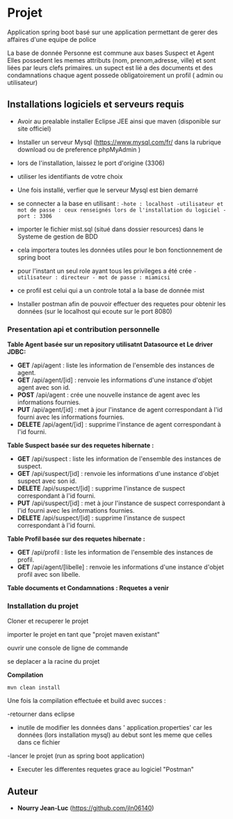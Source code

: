 # Projet

Application spring boot basé sur une application permettant de gerer des affaires d'une equipe de police

La base de donnée Personne est commune aux bases Suspect et Agent
Elles possedent les memes attributs (nom, prenom,adresse, ville) et sont liées par leurs clefs primaires.
un supect est lié a des documents et des condamnations
chaque agent possede obligatoirement un profil ( admin ou utilisateur)


## Installations logiciels et serveurs requis

- Avoir au prealable installer Eclipse JEE ainsi que maven (disponible sur site officiel)

- Installer un serveur Mysql (https://www.mysql.com/fr/ dans la rubrique download ou de preference phpMyAdmin )
- lors de l'installation, laissez le port d'origine (3306)
- utiliser les identifiants de votre choix
- Une fois installé, verfier que le serveur Mysql est bien demarré
- se connecter a la base en utilisant :
        ```
        -hote : localhost
        -utilisateur et mot de passe : ceux renseignés lors de l'installation du logiciel
        -port : 3306
        ```
- importer le fichier mist.sql (situé dans dossier resources) dans le Systeme de gestion de BDD
- cela importera toutes les données utiles pour le bon fonctionnement de spring boot
- pour l'instant un seul role ayant tous les privileges a été crée
        ```
        - utilisateur : directeur
        - mot de passe : miamicsi
        ```
- ce profil est celui qui a un controle total a la base de donnée mist

- Installer postman afin de pouvoir effectuer des requetes pour obtenir les données (sur le localhost qui ecoute sur le port 8080)


### Presentation api et contribution personnelle

**Table Agent basée sur un repository utilisatnt Datasource et Le driver JDBC:**

* **GET** /api/agent : liste les information de l'ensemble des instances de agent.
 * **GET** /api/agent/[id] : renvoie les informations d'une instance d'objet agent avec son id.
 * **POST** /api/agent : crée une nouvelle instance de agent avec les informations fournies.
 * **PUT** /api/agent/[id] : met à jour l'instance de agent correspondant à l'id fourni avec les informations fournies.
 * **DELETE** /api/agent/[id] : supprime l'instance de agent correspondant à l'id fourni.

 **Table Suspect basée sur des requetes hibernate :**

* **GET** /api/suspect : liste les information de l'ensemble des instances de suspect.
 * **GET** /api/suspect/[id] : renvoie les informations d'une instance d'objet suspect avec son id.
 * **DELETE** /api/suspect/[id] : supprime l'instance de suspect correspondant à l'id fourni.
 * **PUT** /api/suspect/[id] : met à jour l'instance de suspect correspondant à l'id fourni avec les informations fournies.
 * **DELETE** /api/suspect/[id] : supprime l'instance de suspect correspondant à l'id fourni.

**Table Profil basée sur des requetes hibernate :**
* **GET** /api/profil : liste les information de l'ensemble des instances de profil.
* **GET** /api/agent/[libelle] : renvoie les informations d'une instance d'objet profil avec son libelle.


 **Table documents et Condamnations : Requetes a venir**

### Installation du projet

Cloner et recuperer le projet

importer le projet en tant que "projet maven existant"

ouvrir une console de ligne de commande

se deplacer a la racine du projet

**Compilation**
```
mvn clean install
```

Une fois la compilation effectuée et build avec succes :

-retourner dans eclipse

- inutile de modifier les données dans ' application.properties' car les données  (lors installation mysql) au debut sont les meme que celles dans ce fichier

-lancer le projet (run as spring boot application)

- Executer les differentes requetes grace au logiciel "Postman"


## Auteur

* **Nourry Jean-Luc** 
(https://github.com/jln06140)



